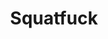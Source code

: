 ---
title: Squatfuck
crosslinks:
- MotionBooty
- anal
- nsfw_gif
- WhiteAndThick
- TaylorSands
- spam
---